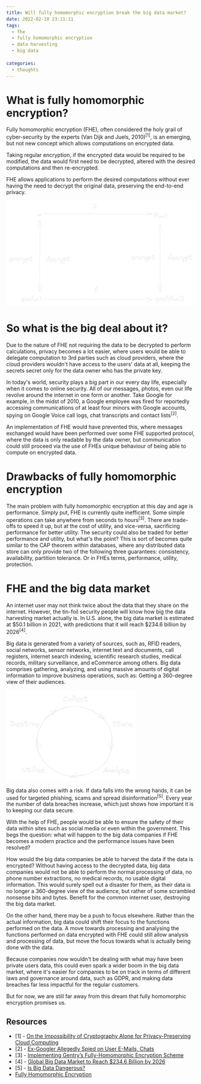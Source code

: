 ```yaml
---
title: Will fully homomorphic encryption break the big data market?
date: 2022-02-10 23:11:11
tags:
  - fhe
  - fully homomorphic encryption
  - data harvesting
  - big data

categories:
  - thoughts
---
```


# What is fully homomorphic encryption?

<p>Fully homomorphic encryption (FHE), often considered the holy grail of cyber-security by the experts (Van Dijk and Juels, 2010)<sup>[1]</sup>, is
an emerging, but not new concept which allows computations on encrypted data.</p>

<p>Taking regular encryption, if the encrypted data would be required to be modified, the data would first need to be
decrypted, altered with the desired computations and then re-encrypted.</p>

<p>FHE allows applications to perform the desired computations without ever having the need to decrypt
the original data, preserving the end-to-end privacy.</p>

![Fully homomorphic encryption diagram](images/fhe-and-data-harvesting-market/fhe-diagram.png)

# So what is the big deal about it?

<p>Due to the nature of FHE not requiring the data to be decrypted to perform calculations,
privacy becomes a lot easier, where users would be able to delegate computation to 3rd parties
such as cloud providers, where the cloud providers wouldn't have access to the users' data at all,
keeping the secrets secret only for the data owner who has the private key.</p>

<p>In today's world, security plays a big part in our every day life, especially when it comes to online security.
All of our messages, photos, even our life revolve around the internet in one form or another.
Take Google for example, in the midst of 2010, a Google employee was fired for reportedly accessing
communications of at least four minors with Google accounts, spying on Google Voice call logs, chat transcripts
and contact lists<sup>[2]</sup>.</p>

<p>An implementation of FHE would have prevented this, where messages exchanged would have been performed over
some FHE supported protocol, where the data is only readable by the data owner, but communication could still proceed
via the use of FHEs unique behaviour of being able to compute on encrypted data.</p>

# Drawbacks of fully homomorphic encryption

<p>The main problem with fully homomorphic encryption at this day and age is performance.
Simply put, FHE is currently quite inefficient. Some simple operations can take anywhere from seconds to hours<sup>[3]</sup>.
There are trade-offs to speed it up, but at the cost of utility, and vice-versa, sacrificing performance for better utility.
The security could also be traded for better performance and utility, but what's the point?
This is sort of becomes quite similar to the CAP theorem within databases, where any distributed data store can only provide two of the following three
guarantees: consistency, availability, partition tolerance. Or in FHEs terms, performance, utility, protection.</p>

# FHE and the big data market

<p>An internet user may not think twice about the data that they share on the internet.
However, the tin-foil security people will know how big the data harvesting market actually is.
In U.S. alone, the big data market is estimated at $50.1 billion in 2021, with predictions that it will reach
$234.6 billion by 2026<sup>[4]</sup>.</p>

<p>Big data is generated from a variety of sources, such as, RFID readers, social networks, sensor networks, internet text and documents, call registers,
internet search indexing, scientific research studies, medical records, military surveillance, and eCommerce among others.
Big data comprises gathering, analyzing, and using massive amounts of digital information to improve business operations, such as: Getting a 360-degree view of their audiences.</p>

![Big data life-cycle](images/fhe-and-data-harvesting-market/big-data-lifecycle.png)

<p>Big data also comes with a risk. If data falls into the wrong hands, it can be used for targeted phishing, scams and spread disinformation<sup>[5]</sup>.
Every year the number of data breaches increase, which just shows how important it is to keeping our data secure.</p>

<p>With the help of FHE, people would be able to ensure the safety of their data within sites such as social media or even within the government.
This begs the question: what will happen to the big data companies if FHE becomes a modern practice and the performance issues have been resolved?</p>

<p>How would the big data companies be able to harvest the data if the data is encrypted? Without having access to the decrypted data,
big data companies would not be able to perform the normal processing of data, no phone number extractions, no medical records, no usable digital information.
This would surely spell out a disaster for them, as their data is no longer a 360-degree view of the audience, but rather of some scrambled nonsense bits and bytes.
Benefit for the common internet user, destroying the big data market.</p>

<p>On the other hand, there may be a push to focus elsewhere. Rather than the actual information, big data could shift their focus to the functions performed on the data.
A move towards processing and analysing the functions performed on data encrypted with FHE could still allow analysis and processing of data, but move the focus
towards what is actually being done with the data.</p>

<p>Because companies now wouldn't be dealing with what may have been private users data, this could even spark a wider
boom in the big data market, where it's easier for companies to be on track in terms of different laws and governance around data, such as GDPR, and making data breaches far less
impactful for the regular customers.</p>

<p>But for now, we are still far away from this dream that fully homomorphic encryption promises us.</p>

## Resources
- [1] - [On the Impossibility of Cryptography Alone for Privacy-Preserving Cloud Computing](http://www.arijuels.com/wp-content/uploads/2013/09/vDJ10.pdf)
- [2] - [Ex-Googler Allegedly Spied on User E-Mails, Chats](https://www.wired.com/2010/09/google-spy/)
- [3] - [Implementing Gentry’s Fully-Homomorphic Encryption Scheme](https://link.springer.com/chapter/10.1007/978-3-642-20465-4_9)
- [4] - [Global Big Data Market to Reach $234.6 Billion by 2026 ](https://www.prnewswire.com/news-releases/global-big-data-market-to-reach-234-6-billion-by-2026--301322252.html)
- [5] - [Is Big Data Dangerous?](https://careerfoundry.com/en/blog/data-analytics/is-big-data-dangerous/)
- [Fully Homomorphic Encryption](https://www.sciencedirect.com/topics/computer-science/fully-homomorphic-encryption)